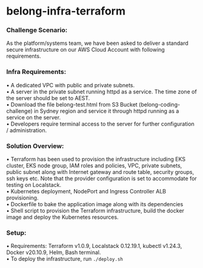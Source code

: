 # belong-infra-terraform

### Challenge Scenario: <br>
As the platform/systems team, we have been asked to deliver a standard secure infrastructure on our AWS Cloud Account with following requirements.

### Infra Requirements:
• A dedicated VPC with public and private subnets. <br>
• A server in the private subnet running httpd as a service. The time zone of the server should be set to AEST. <br>
• Download the file belong-test.html from S3 Bucket (belong-coding-challenge) in Sydney region and service it through httpd running as a service on the server. <br>
• Developers require terminal access to the server for further configuration / administration. <br>

### Solution Overview: <br>
• Terraform has been used to provision the infrastructure including EKS cluster, EKS node group, IAM roles and policies, VPC, private subnets, public subnet along with Internet gateway and route table, security groups, ssh keys etc. Note that the provider configuration is set to accommodate for testing on Localstack. <br>
• Kubernetes deployment, NodePort and Ingress Controller ALB provisioning. <br>
• Dockerfile to bake the application image along with its dependencies <br>
• Shell script to provision the Terraform infrastructure, build the docker image and deploy the Kubernetes resources. <br>

### Setup: <br>
• Requirements: Terraform v1.0.9, Localstack 0.12.19.1, kubectl v1.24.3, Docker v20.10.9, Helm, Bash terminal. <br>
• To deploy the infrastructure, run `./deploy.sh`
